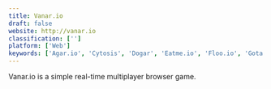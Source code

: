 ```yaml
---
title: Vanar.io
draft: false 
website: http://vanar.io
classification: ['']
platform: ['Web']
keywords: ['Agar.io', 'Cytosis', 'Dogar', 'Eatme.io', 'Floo.io', 'Gota.io', 'Mitos.is', 'Mope.io', 'Osmos', 'Piranh.io', 'Sinuous', 'Slither.io', 'Splix.io', 'Spore', 'Thrive', 'War In Space', 'Warcell', 'Wings.io']
---
```

Vanar.io is a simple real-time multiplayer browser game.
